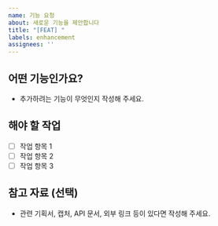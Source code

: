 ```yaml
---
name: 기능 요청
about: 새로운 기능을 제안합니다
title: "[FEAT] "
labels: enhancement
assignees: ''
---
```


## 어떤 기능인가요?
- 추가하려는 기능이 무엇인지 작성해 주세요.

## 해야 할 작업
- [ ] 작업 항목 1
- [ ] 작업 항목 2
- [ ] 작업 항목 3

## 참고 자료 (선택)
- 관련 기획서, 캡처, API 문서, 외부 링크 등이 있다면 작성해 주세요.
